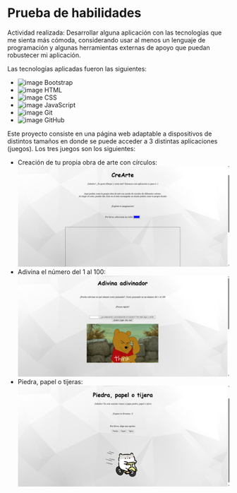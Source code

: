 # Prueba de habilidades

Actividad realizada:
Desarrollar alguna aplicación con las tecnologías que me sienta más cómoda, considerando usar al menos un lenguaje de programación y algunas herramientas externas de apoyo que puedan robustecer mi aplicación.

Las tecnologías aplicadas fueron las siguientes:
- <img width="40" alt="image" src="https://media3.giphy.com/media/Sr8xDpMwVKOHUWDVRD/giphy.gif?cid=ecf05e47ulg9hf0xbg77hlrw570gp9fkbi334ssgfjiefv38&ep=v1_stickers_search&rid=giphy.gif&ct=s">   Bootstrap 
- <img width="40" alt="image" src="https://media.giphy.com/media/XAxylRMCdpbEWUAvr8/giphy.gif">   HTML 
- <img width="40" alt="image" src="https://media.giphy.com/media/fsEaZldNC8A1PJ3mwp/giphy.gif">   CSS 
- <img width="40" alt="image" src="https://media.giphy.com/media/ln7z2eWriiQAllfVcn/giphy.gif">   JavaScript 
- <img width="40" alt="image" src="https://media.giphy.com/media/kH1DBkPNyZPOk0BxrM/giphy.gif">   Git 
- <img width="40" alt="image" src="https://media.giphy.com/media/KzJkzjggfGN5Py6nkT/giphy.gif">   GitHub 

Este proyecto consiste en una página web adaptable a dispositivos de distintos tamaños en donde se puede acceder a 3 distintas aplicaciones (juegos). Los tres juegos son los siguientes:

- Creación de tu propia obra de arte con círculos:
![CreArte](capturas/cap1.png)
- Adivina el número del 1 al 100:
![Adivinanza](capturas/cap2.png)
- Piedra, papel o tijeras:
![Piedra](capturas/cap3.png)

